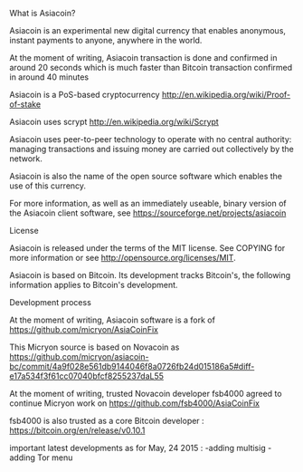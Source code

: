 What is Asiacoin?

Asiacoin is an experimental new digital currency that enables anonymous, instant payments to anyone, anywhere in the world. 

At the moment of writing, Asiacoin transaction is done and confirmed in around 20 seconds which is much faster than Bitcoin transaction confirmed in around 40 minutes

Asiacoin is a PoS-based cryptocurrency http://en.wikipedia.org/wiki/Proof-of-stake

Asiacoin uses scrypt http://en.wikipedia.org/wiki/Scrypt

Asiacoin uses peer-to-peer technology to operate with no central authority: managing transactions and issuing money are carried out collectively by the network. 

Asiacoin is also the name of the open source software which enables the use of this currency.

For more information, as well as an immediately useable, binary version of the Asiacoin client software, see https://sourceforge.net/projects/asiacoin

License

Asiacoin is released under the terms of the MIT license. See COPYING for more information or see http://opensource.org/licenses/MIT.

Asiacoin is based on Bitcoin. Its development tracks Bitcoin's, the following information applies to Bitcoin's development.

Development process

At the moment of writing, Asiacoin software is a fork of https://github.com/micryon/AsiaCoinFix

This Micryon source is based on Novacoin as https://github.com/micryon/asiacoin-bc/commit/4a9f028e561db9144046f8a0726fb24d015186a5#diff-e17a534f3f61cc07040bfcf8255237daL55

At the moment of writing, trusted Novacoin developer fsb4000 agreed to continue Micryon work on https://github.com/fsb4000/AsiaCoinFix

fsb4000 is also trusted as a core Bitcoin developer : https://bitcoin.org/en/release/v0.10.1

important latest developments as for May, 24 2015 :
-adding multisig
-adding Tor menu
